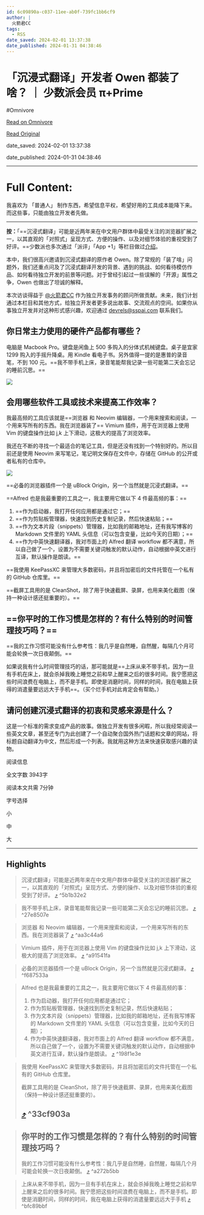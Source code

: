 ```yaml
---
id: 6c09890a-c037-11ee-ab0f-739fc1bb6cf9
author: |
  火箭君CC
tags:
  - RSS
date_saved: 2024-02-01 13:37:38
date_published: 2024-01-31 04:38:46
---
```


# 「沉浸式翻译」开发者 Owen 都装了啥？ ｜ 少数派会员 π+Prime
#Omnivore

[Read on Omnivore](https://omnivore.app/me/owen-p-prime-18d5f92d482)

[Read Original](https://sspai.com/prime/story/zhuanglesha-240131)

date_saved: 2024-02-01 13:37:38

date_published: 2024-01-31 04:38:46

--- 

# Full Content: 

我喜欢为 「普通人」 制作东西，希望信息平权，希望好用的工具成本能降下来。而这些事，只能由独立开发者先做。

---

**按：**「==沉浸式翻译」可能是近两年来在中文用户群体中最受关注的浏览器扩展之一，以其直观的「对照式」呈现方式、方便的操作、以及对细节体验的重视受到了好评。==少数派也多次通过「派评」「App +1」等栏目做过[介绍](https://sspai.com/post/83943)。

本中，我们很高兴邀请到沉浸式翻译的原作者 Owen。除了常规的「装了啥」问题外，我们还重点问及了沉浸式翻译开发的背景、遇到的挑战、如何看待模仿作品、如何看待独立开发的前景等问题。对于曾经引起过一些误解的「开源」属性之争，Owen 也做出了坦诚的解释。

本次访谈得益于 [@火箭君CC](https://sspai.com/u/u9vvthsl) 作为独立开发事务的顾问所做贡献。未来，我们计划通过本栏目和其他方式，给独立开发者更多说出故事、交流观点的空间。如果你从事独立开发并对这种形式感兴趣，欢迎通过 [devrels@sspai.com](https://sspai.com/link?target=mailto%3Adevrels%40sspai.com) 联系我们。

## 你日常主力使用的硬件产品都有哪些？

电脑是 Macbook Pro。键盘是闲鱼上 500 多购入的分体式机械键盘。桌子是宜家 1299 购入的手摇升降桌。用 Kindle 看电子书。另外值得一提的是惠普的录音笔，不到 100 元。==我不带手机上床，录音笔能帮我记录一些可能第二天会忘记的睡前沉思。==

![](https://proxy-prod.omnivore-image-cache.app/0x0,s4a0Zl-eTZ3nKZ58bQoBu4mRAdAwNbO4POrgWr5HRXeQ/https://cdn.sspai.com/2024/01/31/dae1dfdfeb26d9fcb61016409e3934e3.jpg)

## 会用哪些软件工具或技术来提高工作效率？

我最高频的工具应该就是==浏览器 和 Neovim 编辑器，一个用来搜索和阅读，一个用来写所有的东西。我在浏览器装了== Vimium 插件，用于在浏览器上使用 Vim 的键盘操作比如 j,k 上下滑动，这极大的提高了浏览效率。

我还在不断的寻找一个最适合的笔记工具，但是还没有找到一个特别好的。所以目前还是使用 Neovim 来写笔记，笔记明文保存在文件中，存储在 GitHub 的公开或者私有的仓库中。

![](https://proxy-prod.omnivore-image-cache.app/0x0,sppC0Js0OKEiH26Y_6yyIsYCp6i2od7D3bZEgjImN2CU/https://cdn.sspai.com/2024/01/31/ab2111de2c84bff51bca5ee01502e1df.png)

==必备的浏览器插件一个是 uBlock Origin，另一个当然就是沉浸式翻译。==

==Alfred 也是我最重要的工具之一，我主要用它做以下 4 件最高频的事：==

1. ==作为启动器，我打开任何应用都是通过它；==
2. ==作为剪贴板管理器，快速找到历史复制记录，然后快速粘贴；==
3. ==作为文本片段（snippets）管理器，比如我的邮箱地址，还有我写博客的 Markdown 文件里的 YAML 头信息（可以包含变量，比如今天的日期）；==
4. ==作为中英快速翻译器，我对市面上的 Alfred 翻译 workflow 都不满意，所以自己做了一个，设置为不需要关键词触发的默认动作，自动根据中英文进行互译，默认操作是朗读。==

==我使用 KeePassXC 来管理大多数密码，并且将加密后的文件托管在一个私有的 GitHub 仓库里。==

==截屏工具用的是 CleanShot，除了用于快速截屏、录屏，也用来美化截图（保持一种设计感还挺重要的）。==

## ==你平时的工作习惯是怎样的？有什么特别的时间管理技巧吗？==

==我的工作习惯可能没有什么参考性：我几乎是自然睡，自然醒，每隔几个月可能会轮换一次日夜颠倒。==

如果说我有什么时间管理技巧的话，那可能就是==上床从来不带手机，因为一旦有手机在床上，就会杀掉我晚上睡觉之前和早上醒来之后的很多时间。我宁愿把这些时间浪费在电脑上，而不是手机。即使是消磨时间，同样的时间，我在电脑上获得的消遣量要远远大于手机==。（买个烂手机对此肯定会有帮助。）

## 请问创建沉浸式翻译的初衷和灵感来源是什么？

这是一个标准的需求变成产品的故事。做独立开发有很多闲暇，所以我经常阅读一些英文文章，甚至还专门为此创建了一个自动聚合国外热门话题和文章的网站，将标题自动翻译为中文，然后形成一个列表。我就用这种方法来快速获取感兴趣的读物。

阅读信息

全文字数 3943字

阅读本文共需 7分钟

字号选择 

小

中

大

---

## Highlights

> 沉浸式翻译」可能是近两年来在中文用户群体中最受关注的浏览器扩展之一，以其直观的「对照式」呈现方式、方便的操作、以及对细节体验的重视受到了好评。 [⤴️](https://omnivore.app/me/owen-p-prime-18d5f92d482#5b1b32e2-eff1-4615-9bce-d6da5c18ab47)  ^5b1b32e2

> 我不带手机上床，录音笔能帮我记录一些可能第二天会忘记的睡前沉思。 [⤴️](https://omnivore.app/me/owen-p-prime-18d5f92d482#27e8507e-e04d-49f1-b951-0c56f3cb3ed8)  ^27e8507e

> 浏览器 和 Neovim 编辑器，一个用来搜索和阅读，一个用来写所有的东西。我在浏览器装了  [⤴️](https://omnivore.app/me/owen-p-prime-18d5f92d482#aa3c44a6-37ac-4fe7-8b40-d86ea6726fc6)  ^aa3c44a6

> Vimium 插件，用于在浏览器上使用 Vim 的键盘操作比如 j,k 上下滑动，这极大的提高了浏览效率。 [⤴️](https://omnivore.app/me/owen-p-prime-18d5f92d482#a91541fa-0b26-4298-8b5e-663d08488b82)  ^a91541fa

> 必备的浏览器插件一个是 uBlock Origin，另一个当然就是沉浸式翻译。 [⤴️](https://omnivore.app/me/owen-p-prime-18d5f92d482#f687533a-1a50-4073-8887-8f23ad010397)  ^f687533a

> Alfred 也是我最重要的工具之一，我主要用它做以下 4 件最高频的事：
> 
> 1. 作为启动器，我打开任何应用都是通过它；
> 2. 作为剪贴板管理器，快速找到历史复制记录，然后快速粘贴；
> 3. 作为文本片段（snippets）管理器，比如我的邮箱地址，还有我写博客的 Markdown 文件里的 YAML 头信息（可以包含变量，比如今天的日期）；
> 4. 作为中英快速翻译器，我对市面上的 Alfred 翻译 workflow 都不满意，所以自己做了一个，设置为不需要关键词触发的默认动作，自动根据中英文进行互译，默认操作是朗读。 [⤴️](https://omnivore.app/me/owen-p-prime-18d5f92d482#198f1e3e-1ea6-4ef8-a393-a80bb790f469)  ^198f1e3e

> 我使用 KeePassXC 来管理大多数密码，并且将加密后的文件托管在一个私有的 GitHub 仓库里。
> 
> 截屏工具用的是 CleanShot，除了用于快速截屏、录屏，也用来美化截图（保持一种设计感还挺重要的）。
> 
> ##  [⤴️](https://omnivore.app/me/owen-p-prime-18d5f92d482#33cf903a-45f0-455c-ab73-d3682b7e6308)  ^33cf903a

> ## 你平时的工作习惯是怎样的？有什么特别的时间管理技巧吗？
> 
> 我的工作习惯可能没有什么参考性：我几乎是自然睡，自然醒，每隔几个月可能会轮换一次日夜颠倒。 [⤴️](https://omnivore.app/me/owen-p-prime-18d5f92d482#a272b5bb-d79b-44bb-85d5-0916a4cad5f2)  ^a272b5bb

> 上床从来不带手机，因为一旦有手机在床上，就会杀掉我晚上睡觉之前和早上醒来之后的很多时间。我宁愿把这些时间浪费在电脑上，而不是手机。即使是消磨时间，同样的时间，我在电脑上获得的消遣量要远远大于手机 [⤴️](https://omnivore.app/me/owen-p-prime-18d5f92d482#bfc89bbf-2b79-4d60-b033-52fbfe16e2a1)  ^bfc89bbf

